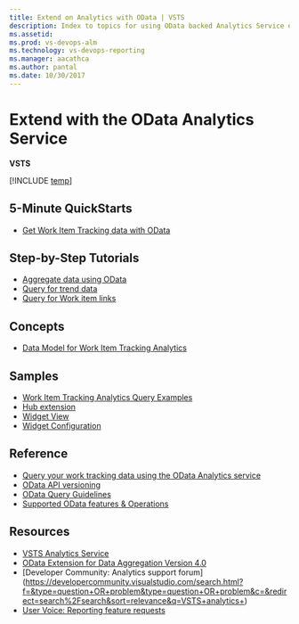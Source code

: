 ```yaml
---
title: Extend on Analytics with OData | VSTS 
description: Index to topics for using OData backed Analytics Service on VSTS  
ms.assetid:  
ms.prod: vs-devops-alm
ms.technology: vs-devops-reporting
ms.manager: aacathca
ms.author: pantal
ms.date: 10/30/2017
---
```


# Extend with the OData Analytics Service

**VSTS**  

[!INCLUDE [temp](../_shared/analytics-preview.md)]  
<!--
## Overview
- [What is the Analytics Service](..\analytics\overview-analytics-service.md) 
-->

## 5-Minute QuickStarts

- [Get Work Item Tracking data with OData](wit-analytics.md)
 
## Step-by-Step Tutorials
- [Aggregate data using OData](aggregated-data-analytics.md)
- [Query for trend data](querying-for-trend-data.md)
- [Query for Work item links](work-item-links.md)

 <!--
Planned:
Explore Metadata
-->
  
## Concepts
- [Data Model for Work Item Tracking Analytics](data-model-analytics-service.md)

<!--
Planned:
Understand Agile process data

## How-to Guides
Query Metadata
Use Agile process data

-->

## Samples
- [Work Item Tracking Analytics Query Examples](analytics-recipes.md)
- [Hub extension](..\analytics\building-extension-against-analytics-service.md)
- [Widget View](..\analytics\widget-extensions-against-analytics-service.md)
- [Widget Configuration](..\analytics\widget-extension-against-analytics-service-configuration.md)

<!--
Planned:
Build a widget that uses the Analytics Service
-->

## Reference
- [Query your work tracking data using the OData Analytics service](wit-analytics.md)    
- [OData API versioning](odata-api-version.md) 
- [OData Query Guidelines](odata-query-guidelines.md) 
- [Supported OData features & Operations](odata-supported-features.md) 
   
## Resources
- [VSTS Analytics Service](../analytics/index.md)
- [OData Extension for Data Aggregation Version 4.0](http://docs.oasis-open.org/odata/odata-data-aggregation-ext/v4.0/cs01/odata-data-aggregation-ext-v4.0-cs01.html)
- [Developer Community: Analytics support forum] (https://developercommunity.visualstudio.com/search.html?f=&type=question+OR+problem&type=question+OR+problem&c=&redirect=search%2Fsearch&sort=relevance&q=VSTS+analytics+)
- [User Voice: Reporting feature requests](https://visualstudio.uservoice.com/forums/330519-visual-studio-team-services/category/145257-dashboards-and-reporting)